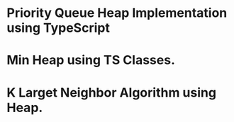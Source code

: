 # Priority Queue Heap Implementation using TypeScript

# Min Heap using TS Classes.

# K Larget Neighbor Algorithm using Heap.
